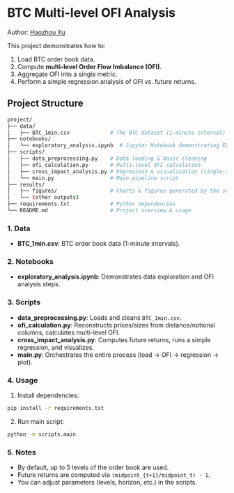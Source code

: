 # BTC Multi-level OFI Analysis
Author: [Haozhou Xu](https://hzempire.github.io/)

This project demonstrates how to:
1. Load BTC order book data.
2. Compute **multi-level Order Flow Imbalance (OFI)**.
3. Aggregate OFI into a single metric.
4. Perform a simple regression analysis of OFI vs. future returns.

## Project Structure
```bash
project/
├── data/
│   ├── BTC_1min.csv             # The BTC dataset (1-minute interval)
├── notebooks/
│   └── exploratory_analysis.ipynb  # Jupyter Notebook demonstrating EDA & analysis
├── scripts/
│   ├── data_preprocessing.py    # Data loading & basic cleaning
│   ├── ofi_calculation.py       # Multi-level OFI calculation
│   ├── cross_impact_analysis.py # Regression & visualization (single-asset version)
│   └── main.py                  # Main pipeline script
├── results/
│   ├── figures/                 # Charts & figures generated by the scripts/notebook
│   └── (other outputs)          
├── requirements.txt             # Python dependencies
└── README.md                    # Project overview & usage
```

### 1. Data
- **BTC_1min.csv**: BTC order book data (1-minute intervals).

### 2. Notebooks
- **exploratory_analysis.ipynb**: Demonstrates data exploration and OFI analysis steps.

### 3. Scripts
- **data_preprocessing.py**: Loads and cleans `BTC_1min.csv`.
- **ofi_calculation.py**: Reconstructs prices/sizes from distance/notional columns, calculates multi-level OFI.
- **cross_impact_analysis.py**: Computes future returns, runs a simple regression, and visualizes.
- **main.py**: Orchestrates the entire process (load -> OFI -> regression -> plot).

### 4. Usage
1. Install dependencies:
```bash
pip install -r requirements.txt
```

2. Run main script:
```bash
python -m scripts.main
```

### 5. Notes
- By default, up to 5 levels of the order book are used.
- Future returns are computed via `(midpoint_{t+1}/midpoint_t) - 1`.
- You can adjust parameters (levels, horizon, etc.) in the scripts.


